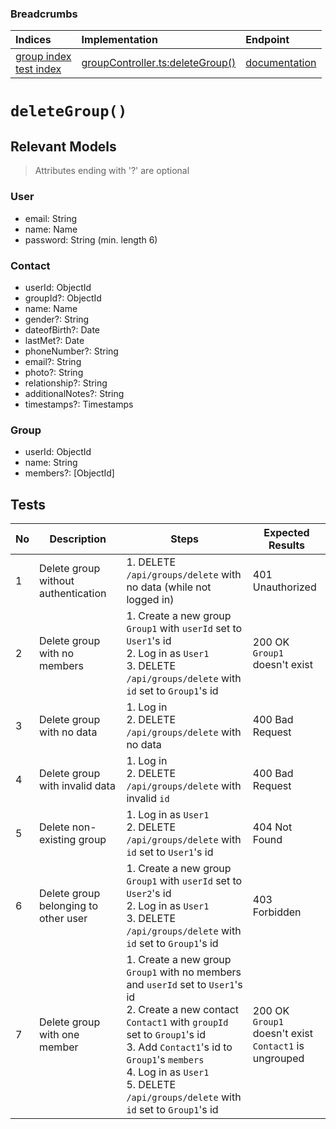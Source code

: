 ### Breadcrumbs

| Indices | Implementation | Endpoint |
| :----------------------------------------------------------- | :-------------------------------------------------------------------------------------------------------------------- | :--------------------------------------------------------------------------------------------------------------------------------------------------------------- |
| [group index](./index.md)<br>[test index](../index.md) | [groupController.ts:deleteGroup()](../../../../../backend/src/controllers/groupController.ts#L211-L255) | [documentation](../../endpoints/groups/deleteGroup.md) |
# `deleteGroup()`
## Relevant Models
> Attributes ending with '?' are optional
### User
* email: String
* name: Name
* password: String (min. length 6)

### Contact
* userId: ObjectId
* groupId?: ObjectId
* name: Name
* gender?: String
* dateofBirth?: Date
* lastMet?: Date
* phoneNumber?: String
* email?: String
* photo?: String
* relationship?: String
* additionalNotes?: String
* timestamps?: Timestamps

### Group
* userId: ObjectId
* name: String
* members?: [ObjectId]

## Tests
| No  | Description                          | Steps                                                                                                                                                                                                                                                                                                | Expected Results                                            |
| --- | ------------------------------------ | ---------------------------------------------------------------------------------------------------------------------------------------------------------------------------------------------------------------------------------------------------------------------------------------------------- | ----------------------------------------------------------- |
| 1   | Delete group without authentication  | 1. DELETE `/api/groups/delete` with no data (while not logged in)                                                                                                                                                                                                                                    | 401 Unauthorized                                            |
| 2   | Delete group with no members         | 1. Create a new group `Group1` with `userId` set to `User1`'s id<br>2. Log in as `User1`<br>3. DELETE `/api/groups/delete` with `id` set to `Group1`'s id                                                                                                                                            | 200 OK<br>`Group1` doesn't exist                            |
| 3   | Delete group with no data            | 1. Log in<br>2. DELETE `/api/groups/delete` with no data                                                                                                                                                                                                                                             | 400 Bad Request                                             |
| 4   | Delete group with invalid data       | 1. Log in<br>2. DELETE `/api/groups/delete` with invalid `id`                                                                                                                                                                                                                                        | 400 Bad Request                                             |
| 5   | Delete non-existing group            | 1. Log in as `User1`<br>2. DELETE `/api/groups/delete` with `id` set to `User1`'s id                                                                                                                                                                                                                 | 404 Not Found                                               |
| 6   | Delete group belonging to other user | 1. Create a new group `Group1` with `userId` set to `User2`'s id<br>2. Log in as `User1`<br>3. DELETE `/api/groups/delete` with `id` set to `Group1`'s id                                                                                                                                            | 403 Forbidden                                               |
| 7   | Delete group with one member         | 1. Create a new group `Group1` with no members and `userId` set to `User1`'s id<br>2. Create a new contact `Contact1` with `groupId` set to `Group1`'s id<br>3. Add `Contact1`'s id to `Group1`'s `members`<br>4. Log in as `User1`<br>5. DELETE `/api/groups/delete` with `id` set to `Group1`'s id | 200 OK<br>`Group1` doesn't exist<br>`Contact1` is ungrouped |